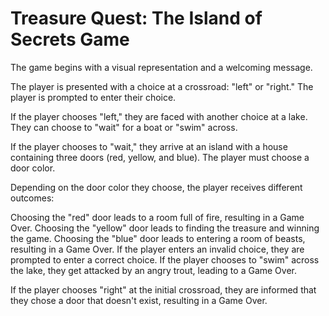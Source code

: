 
# Treasure Quest: The Island of Secrets Game

The game begins with a visual representation and a welcoming message.

The player is presented with a choice at a crossroad: "left" or "right." The player is prompted to enter their choice.

If the player chooses "left," they are faced with another choice at a lake. They can choose to "wait" for a boat or "swim" across.

If the player chooses to "wait," they arrive at an island with a house containing three doors (red, yellow, and blue). The player must choose a door color.

Depending on the door color they choose, the player receives different outcomes:

Choosing the "red" door leads to a room full of fire, resulting in a Game Over.
Choosing the "yellow" door leads to finding the treasure and winning the game.
Choosing the "blue" door leads to entering a room of beasts, resulting in a Game Over.
If the player enters an invalid choice, they are prompted to enter a correct choice.
If the player chooses to "swim" across the lake, they get attacked by an angry trout, leading to a Game Over.

If the player chooses "right" at the initial crossroad, they are informed that they chose a door that doesn't exist, resulting in a Game Over.
